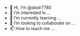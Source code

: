 - 👋 Hi, I’m @skolr7780
- 👀 I’m interested in ...
- 🌱 I’m currently learning ...
- 💞️ I’m looking to collaborate on ...
- 📫 How to reach me ...

<!---

Cracker lvl : 2 

--->

